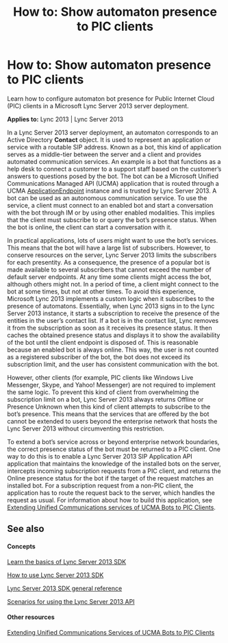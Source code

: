 ﻿---
title: 'How to: Show automaton presence to PIC clients'
TOCTitle: 'How to: Show automaton presence to PIC clients'
ms:assetid: 191ab030-24e6-4cec-86ea-f4edc57f5b6d
ms:mtpsurl: https://msdn.microsoft.com/library/Dn439075(v=office.15)
ms:contentKeyID: 57096234
ms.date: 07/24/2014
mtps_version: v=office.15
---

# How to: Show automaton presence to PIC clients

Learn how to configure automaton bot presence for Public Internet Cloud (PIC) clients in a Microsoft Lync Server 2013 server deployment.


**Applies to:** Lync 2013 | Lync Server 2013

In a Lync Server 2013 server deployment, an automaton corresponds to an Active Directory **Contact** object. It is used to represent an application or service with a routable SIP address. Known as a bot, this kind of application serves as a middle-tier between the server and a client and provides automated communication services. An example is a bot that functions as a help desk to connect a customer to a support staff based on the customer’s answers to questions posed by the bot. The bot can be a Microsoft Unified Communications Managed API (UCMA) application that is routed through a UCMA [ApplicationEndpoint](https://msdn.microsoft.com/library/hh384825\(v=office.15\)) instance and is trusted by Lync Server 2013. A bot can be used as an autonomous communication service. To use the service, a client must connect to an enabled bot and start a conversation with the bot through IM or by using other enabled modalities. This implies that the client must subscribe to or query the bot’s presence status. When the bot is online, the client can start a conversation with it.

In practical applications, lots of users might want to use the bot’s services. This means that the bot will have a large list of subscribers. However, to conserve resources on the server, Lync Server 2013 limits the subscribers for each presentity. As a consequence, the presence of a popular bot is made available to several subscribers that cannot exceed the number of default server endpoints. At any time some clients might access the bot, although others might not. In a period of time, a client might connect to the bot at some times, but not at other times. To avoid this experience, Microsoft Lync 2013 implements a custom logic when it subscribes to the presence of automatons. Essentially, when Lync 2013 signs in to the Lync Server 2013 instance, it starts a subscription to receive the presence of the entities in the user’s contact list. If a bot is in the contact list, Lync removes it from the subscription as soon as it receives its presence status. It then caches the obtained presence status and displays it to show the availability of the bot until the client endpoint is disposed of. This is reasonable because an enabled bot is always online. This way, the user is not counted as a registered subscriber of the bot, the bot does not exceed its subscription limit, and the user has consistent communication with the bot.

However, other clients (for example, PIC clients like Windows Live Messenger, Skype, and Yahoo\! Messenger) are not required to implement the same logic. To prevent this kind of client from overwhelming the subscription limit on a bot, Lync Server 2013 always returns Offline or Presence Unknown when this kind of client attempts to subscribe to the bot’s presence. This means that the services that are offered by the bot cannot be extended to users beyond the enterprise network that hosts the Lync Server 2013 without circumventing this restriction.

To extend a bot’s service across or beyond enterprise network boundaries, the correct presence status of the bot must be returned to a PIC client. One way to do this is to enable a Lync Server 2013 SIP Application API application that maintains the knowledge of the installed bots on the server, intercepts incoming subscription requests from a PIC client, and returns the Online presence status for the bot if the target of the request matches an installed bot. For a subscription request from a non-PIC client, the application has to route the request back to the server, which handles the request as usual. For information about how to build this application, see [Extending Unified Communications services of UCMA Bots to PIC Clients](http://msdn.microsoft.com/library/jj128288).

## See also

#### Concepts

[Learn the basics of Lync Server 2013 SDK](learn-the-basics-of-lync-server-2013-sdk.md)

[How to use Lync Server 2013 SDK](how-to-use-lync-server-2013-sdk.md)

[Lync Server 2013 SDK general reference](lync-server-2013-sdk-general-reference.md)

[Scenarios for using the Lync Server 2013 API](scenarios-for-using-the-lync-server-2013-api.md)

#### Other resources

[Extending Unified Communications Services of UCMA Bots to PIC Clients](http://msdn.microsoft.com/library/jj128288)

